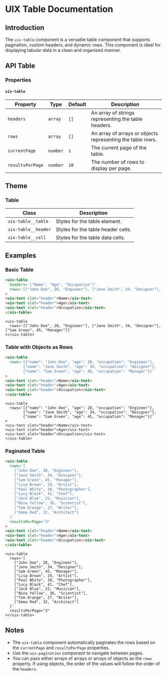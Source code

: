 # UIX Table Documentation

## Introduction
The `uix-table` component is a versatile table component that supports pagination, custom headers, and dynamic rows. This component is ideal for displaying tabular data in a clean and organized manner.

## API Table

### Properties

#### `uix-table`

| Property         | Type     | Default     | Description                                    |
|------------------|----------|-------------|------------------------------------------------|
| `headers`        | `array`  | `[]`        | An array of strings representing the table headers. |
| `rows`           | `array`  | `[]`        | An array of arrays or objects representing the table rows. |
| `currentPage`    | `number` | `1`         | The current page of the table.                 |
| `resultsPerPage` | `number` | `10`        | The number of rows to display per page.        |

## Theme

### Table

| Class                    | Description                                          |
|--------------------------|------------------------------------------------------|
| `uix-table__table`       | Styles for the table element.                        |
| `uix-table__header`      | Styles for the table header cells.                   |
| `uix-table__cell`        | Styles for the table data cells.                     |

## Examples

### Basic Table
```html
<uix-table
  headers='["Name", "Age", "Occupation"]'
  rows='[["John Doe", 28, "Engineer"], ["Jane Smith", 34, "Designer"], ["Sam Green", 45, "Manager"]]'
>
<uix-text slot="header">Name</uix-text>
<uix-text slot="header">Age</uix-text>
<uix-text slot="header">Occupation</uix-text>
</uix-table>
```
```code
<uix-table
  rows='[["John Doe", 28, "Engineer"], ["Jane Smith", 34, "Designer"], ["Sam Green", 45, "Manager"]]'
></uix-table>
```

### Table with Objects as Rows
```html
<uix-table
  rows='[{"name": "John Doe", "age": 28, "occupation": "Engineer"}, 
        {"name": "Jane Smith", "age": 34, "occupation": "Designer"},
        {"name": "Sam Green", "age": 45, "occupation": "Manager"}]'
>
<uix-text slot="header">Name</uix-text>
<uix-text slot="header">Age</uix-text>
<uix-text slot="header">Occupation</uix-text>
</uix-table>
```
```code
<uix-table
  rows='[{"name": "John Doe", "age": 28, "occupation": "Engineer"}, 
        {"name": "Jane Smith", "age": 34, "occupation": "Designer"},
        {"name": "Sam Green", "age": 45, "occupation": "Manager"}]'
>
<uix-text slot="header">Name</uix-text>
<uix-text slot="header">Age</uix-text>
<uix-text slot="header">Occupation</uix-text>
</uix-table>
```

### Paginated Table
```html
<uix-table
  rows='[
    ["John Doe", 28, "Engineer"],
    ["Jane Smith", 34, "Designer"],
    ["Sam Green", 45, "Manager"],
    ["Lisa Brown", 29, "Artist"],
    ["Paul White", 38, "Photographer"],
    ["Lucy Black", 41, "Chef"],
    ["Jack Blue", 22, "Musician"],
    ["Nina Yellow", 36, "Scientist"],
    ["Tom Orange", 27, "Writer"],
    ["Emma Red", 32, "Architect"]
  ]'
  resultsPerPage="3"
>
<uix-text slot="header">Name</uix-text>
<uix-text slot="header">Age</uix-text>
<uix-text slot="header">Occupation</uix-text>
</uix-table>
```
```code
<uix-table
  rows='[
    ["John Doe", 28, "Engineer"],
    ["Jane Smith", 34, "Designer"],
    ["Sam Green", 45, "Manager"],
    ["Lisa Brown", 29, "Artist"],
    ["Paul White", 38, "Photographer"],
    ["Lucy Black", 41, "Chef"],
    ["Jack Blue", 22, "Musician"],
    ["Nina Yellow", 36, "Scientist"],
    ["Tom Orange", 27, "Writer"],
    ["Emma Red", 32, "Architect"]
  ]'
  resultsPerPage="3"
></uix-table>
```

## Notes
- The `uix-table` component automatically paginates the rows based on the `currentPage` and `resultsPerPage` properties.
- Use the `uix-pagination` component to navigate between pages.
- You can pass either arrays of arrays or arrays of objects as the `rows` property. If using objects, the order of the values will follow the order of the `headers`.
